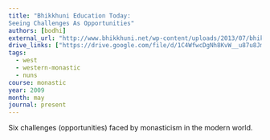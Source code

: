 ```yaml
---
title: "Bhikkhuni Education Today:
Seeing Challenges As Opportunities"
authors: [bodhi]
external_url: "http://www.bhikkhuni.net/wp-content/uploads/2013/07/bhikkhuni-education-today_winter2011.pdf"
drive_links: ["https://drive.google.com/file/d/1C4WfwcDgNh8KvW__u87u8JmpsEpN7VQT/view?usp=drivesdk"]
tags:
  - west
  - western-monastic
  - nuns
course: monastic
year: 2009
month: may
journal: present
---
```


Six challenges (opportunities) faced by monasticism in the modern world.
